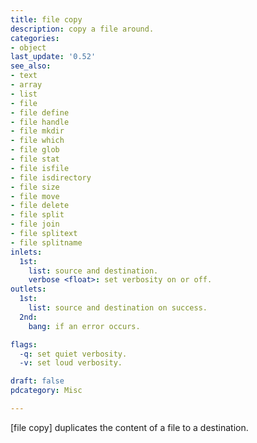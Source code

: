 ```yaml
---
title: file copy
description: copy a file around.
categories:
- object
last_update: '0.52'
see_also:
- text
- array
- list
- file
- file define
- file handle
- file mkdir
- file which
- file glob
- file stat
- file isfile
- file isdirectory
- file size
- file move
- file delete
- file split
- file join
- file splitext
- file splitname
inlets:
  1st: 
    list: source and destination.
    verbose <float>: set verbosity on or off.
outlets:
  1st:
    list: source and destination on success.
  2nd:
    bang: if an error occurs.

flags:
  -q: set quiet verbosity.
  -v: set loud verbosity.

draft: false
pdcategory: Misc

---
```


[file copy] duplicates the content of a file to a destination.


